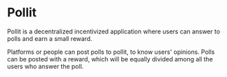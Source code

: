 # Pollit

Pollit is a decentralized incentivized application where users can answer to polls and earn a small reward. 

Platforms or people can post polls to pollit, to know users' opinions. Polls can be posted with a reward, which will be equally divided among all the users who answer the poll.
